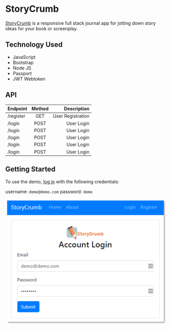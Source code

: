 # StoryCrumb

[StoryCrumb](https://polar-inlet-60727.herokuapp.com/) is a responsive full stack journal app for jotting down story ideas for your book or screenplay.

## Technology Used

- JavaScript
- Bootstrap
- Node JS
- Passport
- JWT Webtoken

## API

| Endpoint  | Method |       Description |
| --------- | :----: | ----------------: |
| /register |  GET   | User Registration |
| /login    |  POST  |        User Login |
| /login    |  POST  |        User Login |
| /login    |  POST  |        User Login |
| /login    |  POST  |        User Login |
| /login    |  POST  |        User Login |

## Getting Started

To use the demo, [log in](https://polar-inlet-60727.herokuapp.com/users/login) with the following credentials:

username: `demo@demo.com`
password: `demo`

![alt text](img/story-crumb-login.PNG 'log in screen')
